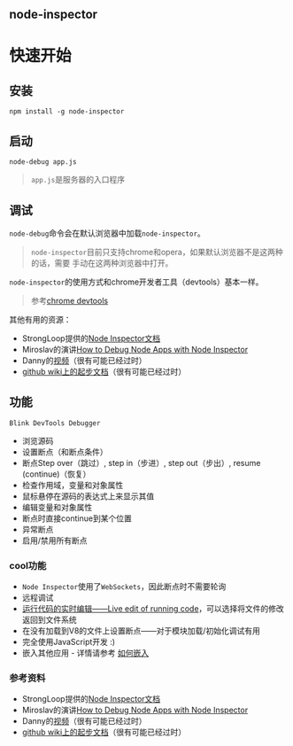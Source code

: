 node-inspector---# 快速开始## 安装`npm install -g node-inspector`## 启动`node-debug app.js`> `app.js`是服务器的入口程序## 调试`node-debug`命令会在默认浏览器中加载`node-inspector`。> `node-inspector`目前只支持chrome和opera，如果默认浏览器不是这两种的话，需要> 手动在这两种浏览器中打开。`node-inspector`的使用方式和chrome开发者工具（devtools）基本一样。> 参考[chrome devtools](http://code.google.com/chrome/devtools/docs/scripts.html)其他有用的资源：* StrongLoop提供的[Node Inspector文档](http://docs.strongloop.com/display/DOC/Running+Node+Inspector)* Miroslav的演讲[How to Debug Node Apps with Node Inspector](https://vimeo.com/77870960)* Danny的[视频](http://www.youtube.com/view_play_list?p=A5216AC29A41EFA8)（很有可能已经过时）* [github wiki上的起步文档](http://github.com/node-inspector/node-inspector/wiki/Getting-Started---from-scratch)（很有可能已经过时）## 功能`Blink DevTools Debugger`* 浏览源码* 设置断点（和断点条件）* 断点Step over（跳过）, step in（步进）, step out（步出）, resume (continue)（恢复）* 检查作用域，变量和对象属性* 鼠标悬停在源码的表达式上来显示其值* 编辑变量和对象属性* 断点时直接continue到某个位置* 异常断点* 启用/禁用所有断点### cool功能* `Node Inspector`使用了`WebSockets`，因此断点时不需要轮询* 远程调试* [运行代码的实时编辑——Live edit of running code](http://github.com/node-inspector/node-inspector/wiki/LiveEdit)，可以选择将文件的修改返回到文件系统* 在没有加载到V8的文件上设置断点——对于模块加载/初始化调试有用* 完全使用JavaScript开发 :)* 嵌入其他应用 - 详情请参考 [如何嵌入](https://github.com/node-inspector/node-inspector/blob/master/docs/embedding.md)### 参考资料* StrongLoop提供的[Node Inspector文档](http://docs.strongloop.com/display/DOC/Running+Node+Inspector)* Miroslav的演讲[How to Debug Node Apps with Node Inspector](https://vimeo.com/77870960)* Danny的[视频](http://www.youtube.com/view_play_list?p=A5216AC29A41EFA8)（很有可能已经过时）* [github wiki上的起步文档](http://github.com/node-inspector/node-inspector/wiki/Getting-Started---from-scratch)（很有可能已经过时）